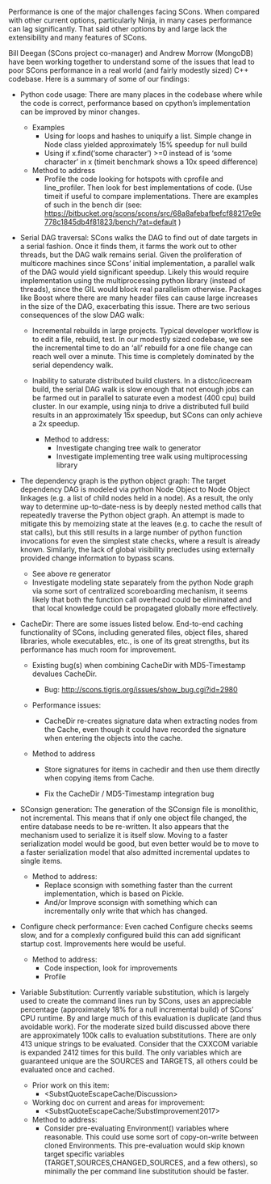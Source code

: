 Performance is one of the major challenges facing SCons. When compared with other current options, particularly Ninja, in many cases performance can lag significantly. That said other options by and large lack the extensibility and many features of SCons.

Bill Deegan (SCons project co-manager) and Andrew Morrow (MongoDB) have been working together to understand some of the issues that lead to poor SCons performance in a real world (and fairly modestly sized) C++ codebase. Here is a summary of some of our findings:

* Python code usage: There are many places in the codebase where while the code is correct, performance based on cpython’s implementation can be improved by minor changes.
    * Examples
        * Using for loops and hashes to uniquify a list. Simple change in Node class yielded approximately 15% speedup for null build
        * Using if x.find(‘some character’) >=0 instead of is ‘some character’ in x (timeit benchmark shows a 10x speed difference)
    * Method to address
        * Profile the code looking for hotspots with cprofile and line_profiler. Then look for best implementations of code. (Use timeit if useful to compare implementations. There are examples of such in the bench dir (see: <https://bitbucket.org/scons/scons/src/68a8afebafbefcf88217e9e778c1845db4f81823/bench/?at=default> )

* Serial DAG traversal: SCons walks the DAG to find out of date targets in a serial fashion. Once it finds them, it farms the work out to other threads, but the DAG walk remains serial. Given the proliferation of multicore machines since SCons’ initial implementation, a parallel walk of the DAG would yield significant speedup. Likely this would require implementation using the multiprocessing python library (instead of threads), since the GIL would block real parallelism otherwise. Packages like Boost where there are many header files can cause large increases in the size of the DAG, exacerbating this issue. There are two serious consequences of the slow DAG walk:

    * Incremental rebuilds in large projects. Typical developer workflow is to edit a file, rebuild, test. In our modestly sized codebase, we see the incremental time to do an ‘all’ rebuild for a one file change can reach well over a minute. This time is completely dominated by the serial dependency walk.

    * Inability to saturate distributed build clusters. In a distcc/icecream build, the serial DAG walk is slow enough that not enough jobs can be farmed out in parallel to saturate even a modest (400 cpu) build cluster. In our example, using ninja to drive a distributed full build results in an approximately 15x speedup, but SCons can only achieve a 2x speedup.

        * Method to address:
            * Investigate changing tree walk to generator
            * Investigate implementing tree walk using multiprocessing library

* The dependency graph is the python object graph: The target dependency DAG is modeled via python Node Object to Node Object linkages (e.g. a list of child nodes held in a node). As a result, the only way to determine up-to-date-ness is by deeply nested method calls that repeatedly traverse the Python object graph. An attempt is made to mitigate this by memoizing state at the leaves (e.g. to cache the result of stat calls), but this still results in a large number of python function invocations for even the simplest state checks, where a result is already known. Similarly, the lack of global visibility precludes using externally provided change information to bypass scans.
    * See above re generator
    * Investigate modeling state separately from the python Node graph via some sort of centralized scoreboarding mechanism, it seems likely that both the function call overhead could be eliminated and that local knowledge could be propagated globally more effectively.

* CacheDir: There are some issues listed below. End-to-end caching functionality of SCons, including generated files, object files, shared libraries, whole executables, etc., is one of its great strengths, but its performance has much room for improvement. 
    * Existing bug(s) when combining CacheDir with MD5-Timestamp devalues CacheDir.
        * Bug: <http://scons.tigris.org/issues/show_bug.cgi?id=2980>

    * Performance issues:

        * CacheDir re-creates signature data when extracting nodes from the Cache, even though it could have recorded the signature when entering the objects into the cache.

    * Method to address

        * Store signatures for items in cachedir and then use them directly when copying items from Cache.

        * Fix the CacheDir / MD5-Timestamp integration bug

* SConsign generation: The generation of the SConsign file is monolithic, not incremental. This means that if only one object file changed, the entire database needs to be re-written. It also appears that the mechanism used to serialize it is itself slow. Moving to a faster serialization model would be good, but even better would be to move to a faster serialization model that also admitted incremental updates to single items.
    * Method to address:
        * Replace sconsign with something faster than the current implementation, which is based on Pickle.
        * And/or Improve sconsign with something which can incrementally only write that which has changed.

* Configure check performance: Even cached Configure checks seems slow, and for a complexly configured build this can add significant startup cost. Improvements here would be useful.
    * Method to address:
        * Code inspection, look for improvements
        * Profile

* Variable Substitution: Currently variable substitution, which is largely used to create the command lines run by SCons, uses an appreciable percentage (approximately 18% for a null incremental build) of SCons’ CPU runtime. By and large much of this evaluation is duplicate (and thus avoidable work). For the moderate sized build discussed above there are approximately 100k calls to evaluation substitutions. There are only 413 unique strings to be evaluated. Consider that the CXXCOM variable is expanded 2412 times for this build. The only variables which are guaranteed unique are the SOURCES and TARGETS, all others could be evaluated once and cached.

    * Prior work on this item:
        * <SubstQuoteEscapeCache/Discussion>
    * Working doc on current and areas for improvement:
        * <SubstQuoteEscapeCache/SubstImprovement2017>
    * Method to address:
        * Consider pre-evaluating Environment() variables where reasonable. This could use some sort of copy-on-write between cloned Environments. This pre-evaluation would skip known target specific variables (TARGET,SOURCES,CHANGED_SOURCES, and a few others), so minimally the per command line substitution should be faster.
